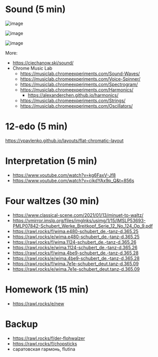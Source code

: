 # Sound (5 min)

![image](https://github.com/user-attachments/assets/c714df26-3e0a-4e23-8df0-2a8ea18d7fdb)

![image](https://github.com/user-attachments/assets/34327549-9e18-43f7-a399-aaa346cb2fb7)

![image](https://github.com/user-attachments/assets/a697aee2-b24b-4121-b34d-27717bd36b8c)


More:
- https://ciechanow.ski/sound/
- Chrome Music Lab
   - https://musiclab.chromeexperiments.com/Sound-Waves/
   - https://musiclab.chromeexperiments.com/Voice-Spinner/
   - https://musiclab.chromeexperiments.com/Spectrogram/
   - https://musiclab.chromeexperiments.com/Harmonics/
      - https://alexanderchen.github.io/harmonics/
   - https://musiclab.chromeexperiments.com/Strings/
   - https://musiclab.chromeexperiments.com/Oscillators/


# 12-edo (5 min)

https://vpavlenko.github.io/layouts/flat-chromatic-layout



# Interpretation (5 min)

- https://www.youtube.com/watch?v=kg6FaxV-Jf8
- https://www.youtube.com/watch?v=cikdYAx9p_Q&t=856s

# Four waltzes (30 min)

- https://www.classical-scene.com/2021/01/13/minuet-to-waltz/
- https://vmirror.imslp.org/files/imglnks/usimg/1/15/IMSLP53693-PMLP07842-Schubert_Werke_Breitkopf_Serie_12_No_124_Op_9.pdf
- https://rawl.rocks/f/wima.e480-schubert_de.-tanz-d.365.25
- https://rawl.rocks/e/wima.e480-schubert_de.-tanz-d.365.25
- https://rawl.rocks/f/wima.1124-schubert_de.-tanz-d.365.26
- https://rawl.rocks/e/wima.1124-schubert_de.-tanz-d.365.26
- https://rawl.rocks/f/wima.4be9-schubert_de.-tanz-d.365.28
- https://rawl.rocks/e/wima.4be9-schubert_de.-tanz-d.365.28
- https://rawl.rocks/f/wima.7e1e-schubert_deut.tanz-d.365.09
- https://rawl.rocks/e/wima.7e1e-schubert_deut.tanz-d.365.09

# Homework (15 min)

- https://rawl.rocks/e/new

# Backup

- https://rawl.rocks/f/der-flohwalzer
- https://rawl.rocks/f/chopsticks
- саратовская гармонь, flutina

